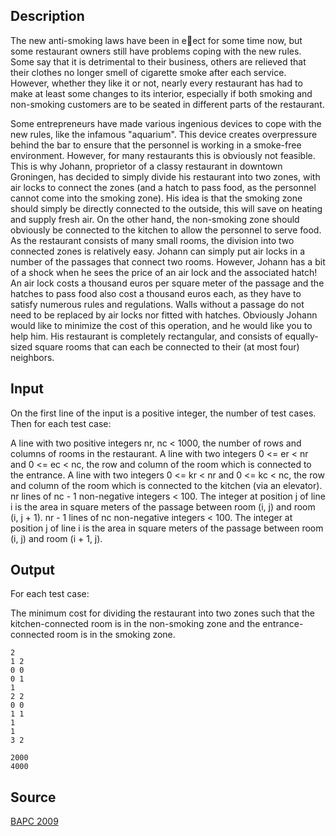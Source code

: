 <h2>Description</h2><p>The new anti-smoking laws have been in eect for some time now, but some restaurant owners still have problems coping with the new rules. Some say that it is detrimental to their business, others are relieved that their clothes no longer smell of cigarette smoke after each service. However, whether they like it or not, nearly every restaurant has had to make at least some changes to its interior, especially if both smoking and non-smoking customers are to be seated in different parts of the restaurant.
</p>Some entrepreneurs have made various ingenious devices to cope with the new rules, like the infamous "aquarium". This device creates overpressure behind the bar to ensure that the personnel is working in a smoke-free environment. However, for many restaurants this is obviously not feasible.
This is why Johann, proprietor of a classy restaurant in downtown Groningen, has decided to simply divide his restaurant into two zones, with air locks to connect the zones (and a hatch to pass food, as the personnel cannot come into the smoking zone). His idea is that the smoking zone should simply be directly connected to the outside, this will save on heating and supply fresh air. On the other hand, the non-smoking zone should obviously be connected to the kitchen to allow the personnel to serve food.
As the restaurant consists of many small rooms, the division into two connected zones is relatively easy. Johann can simply put air locks in a number of the passages that connect two rooms. However, Johann has a bit of a shock when he sees the price of an air lock and the associated hatch! An air lock costs a thousand euros per square meter of the passage and the hatches to pass food also cost a thousand euros each, as they have to satisfy numerous rules and regulations. Walls without a passage do not need to be replaced by air locks nor fitted with hatches.
Obviously Johann would like to minimize the cost of this operation, and he would like you to help him. His restaurant is completely rectangular, and consists of equally-sized square rooms that can each be connected to their (at most four) neighbors.<h2>Input</h2><p>On the first line of the input is a positive integer, the number of test cases. Then for each test case:
</p>A line with two positive integers nr, nc &lt; 1000, the number of rows and columns of rooms in the restaurant.
A line with two integers 0 &lt;= er &lt; nr and 0 &lt;= ec &lt; nc, the row and column of the room which is connected to the entrance.
A line with two integers 0 &lt;= kr &lt; nr and 0 &lt;= kc &lt; nc, the row and column of the room which is connected to the kitchen (via an elevator).
nr lines of nc - 1 non-negative integers &lt; 100. The integer at position j of line i is the area in square meters of the passage between room (i, j) and room (i, j + 1).
nr - 1 lines of nc non-negative integers &lt; 100. The integer at position j of line i is the area in square meters of the passage between room (i, j) and room (i + 1, j).<h2>Output</h2><p>For each test case:
</p>The minimum cost for dividing the restaurant into two zones such that the kitchen-connected room is in the non-smoking zone and the entrance-connected room is in the smoking zone.<pre><code class="language-input1">2
1 2
0 0
0 1
1
2 2
0 0
1 1
1
1
3 2</code></pre><pre><code class="language-output1">2000
4000</code></pre><h2>Source</h2><a href="searchproblem?field=source&amp;key=BAPC+2009">BAPC 2009</a>